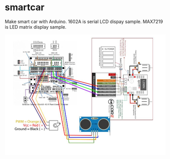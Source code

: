 # smartcar
Make smart car with Arduino.
1602A is serial LCD dispay sample.
MAX7219 is LED matrix display sample.

![Wiring](/smartcar.jpg?raw=true "smartcar.jpg")
